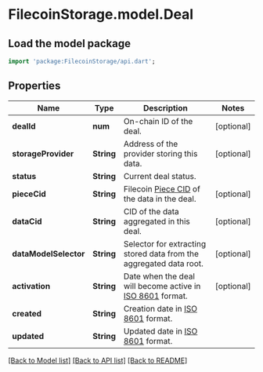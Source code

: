 # FilecoinStorage.model.Deal

## Load the model package
```dart
import 'package:FilecoinStorage/api.dart';
```

## Properties
Name | Type | Description | Notes
------------ | ------------- | ------------- | -------------
**dealId** | **num** | On-chain ID of the deal. | [optional] 
**storageProvider** | **String** | Address of the provider storing this data. | [optional] 
**status** | **String** | Current deal status. | 
**pieceCid** | **String** | Filecoin [Piece CID](https://spec.filecoin.io/systems/filecoin_files/piece/) of the data in the deal. | [optional] 
**dataCid** | **String** | CID of the data aggregated in this deal. | [optional] 
**dataModelSelector** | **String** | Selector for extracting stored data from the aggregated data root. | [optional] 
**activation** | **String** | Date when the deal will become active in [ISO 8601](https://en.wikipedia.org/wiki/ISO_8601) format. | [optional] 
**created** | **String** | Creation date in [ISO 8601](https://en.wikipedia.org/wiki/ISO_8601) format. | 
**updated** | **String** | Updated date in [ISO 8601](https://en.wikipedia.org/wiki/ISO_8601) format. | 

[[Back to Model list]](../README.md#documentation-for-models) [[Back to API list]](../README.md#documentation-for-api-endpoints) [[Back to README]](../README.md)



